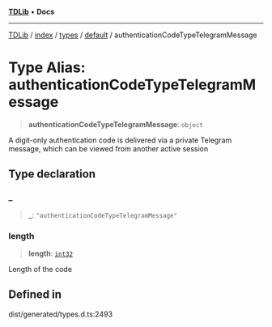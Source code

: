 [**TDLib**](../../../../../../README.md) • **Docs**

***

[TDLib](../../../../../../modules.md) / [index](../../../../../README.md) / [types](../../../README.md) / [default](../README.md) / authenticationCodeTypeTelegramMessage

# Type Alias: authenticationCodeTypeTelegramMessage

> **authenticationCodeTypeTelegramMessage**: `object`

A digit-only authentication code is delivered via a private Telegram message, which can be viewed from another active session

## Type declaration

### \_

> **\_**: `"authenticationCodeTypeTelegramMessage"`

### length

> **length**: [`int32`](int32-1.md)

Length of the code

## Defined in

dist/generated/types.d.ts:2493
